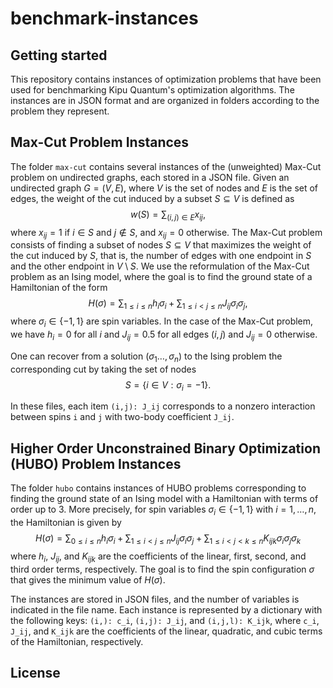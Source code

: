 # benchmark-instances

## Getting started

This repository contains instances of optimization problems that have been
used for benchmarking Kipu Quantum's optimization algorithms. The instances
are in JSON format and are organized in folders according to the problem they
represent.

## Max-Cut Problem Instances
The folder `max-cut` contains several instances of the (unweighted)
  Max-Cut
  problem on undirected graphs, each stored in a JSON file. Given an undirected
  graph $G =(V,E)$, where $V$ is the set of nodes and $E$ is the set of edges,
  the
  weight of the cut induced by a subset $S \subseteq V$ is defined as
  $$ w(S) = \sum_{(i,j) \in E} x_{ij},$$ where $x_{ij} = 1$ if $i \in S$ and 
$j \notin S$, and $x_{ij} = 0$
  otherwise.
  The Max-Cut problem consists of finding a subset of nodes $S \subseteq V$ that
  maximizes the weight of the cut induced by $S$, that is, the number of edges
  with one endpoint in $S$ and the other endpoint in $V \setminus S$. We use 
the reformulation of the 
Max-Cut problem as an Ising model, where the goal is to find
the ground state of a Hamiltonian of the form
$$H(\sigma) = \sum_{1 
\leq i \leq n} h_i \sigma_i  + \sum_{1 \leq i < j \leq n} J_{ij} \sigma_i 
\sigma_j, $$
where $\sigma_i \in \{-1,1\}$ are spin variables. In the case of the Max-Cut
problem, we have $h_i = 0$ for all $i$ and $J_{ij} = 0.5$ for all edges $(i,j)$
and $J_{ij} = 0$ otherwise.

One can recover from a solution $(\sigma_1 \ldots, \sigma_n)$ to the Ising
problem the corresponding cut by taking the set of nodes $$S = \{i \in V:
\sigma_i = -1\}.$$

In these files, each item `(i,j): J_ij` corresponds to a nonzero interaction 
between spins `i` and `j` with two-body coefficient `J_ij`.


## Higher Order Unconstrained Binary Optimization (HUBO) Problem Instances

The folder `hubo` contains
instances of HUBO problems corresponding to finding the ground state of an
Ising model with a Hamiltonian with terms of order up to 3. More precisely,
for spin variables $\sigma_i \in \{-1,1\}$ with $i=1,\ldots, n$, the 
Hamiltonian is 
given by
$$H(\sigma) = \sum_{0 \leq i \leq n }  h_i \sigma_i + \sum_{1 \leq i < j \leq n} J_{ij} \sigma_i \sigma_j + \sum_{1 \leq i < j < k \leq n} K_{ijk} \sigma_i \sigma_j \sigma_k$$
where $h_i$, $J_{ij}$, and $K_{ijk}$ are the coefficients of the linear,
first, second, and third order terms, respectively. The goal is to find the
spin configuration $\sigma$ that gives the minimum value of $H(\sigma)$.

The instances are stored in JSON files, and the number of variables is indicated
in the file name. Each instance is represented by a dictionary with the
following
keys: `(i,): c_i`, `(i,j): J_ij`, and `(i,j,l): K_ijk`, where `c_i`, `J_ij`, and
`K_ijk` are the coefficients of the linear, quadratic, and cubic terms of the
Hamiltonian, respectively.

## License
